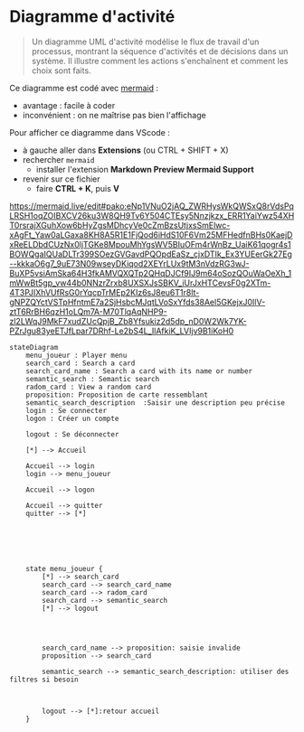 # Diagramme d'activité

> Un diagramme UML d'activité modélise le flux de travail d'un processus, montrant la séquence d'activités et de décisions dans un système. Il illustre comment les actions s'enchaînent et comment les choix sont faits.

Ce diagramme est codé avec [mermaid](https://mermaid.js.org/syntax/stateDiagram.html) :

- avantage : facile à coder
- inconvénient : on ne maîtrise pas bien l'affichage

Pour afficher ce diagramme dans VScode :

- à gauche aller dans **Extensions** (ou CTRL + SHIFT + X)
- rechercher `mermaid`
  - installer l'extension **Markdown Preview Mermaid Support**
- revenir sur ce fichier
  - faire **CTRL + K**, puis **V**

https://mermaid.live/edit#pako:eNp1VNuO2jAQ_ZWRHysWkQWSxQ8rVdsPqLRSH1oqZOIBXCV26ku3W8QH9Tv6Y504CTEsy5Nnzjkzx_ERR1YaiYwz54XHT0rsrajXGuhXow6bHyZgsMDhcyVe0cZmBzsUtjxsSmElwc-xAgFt_Yaw0aLGaxa8KH8A5R1E1FjQod6iHdS10F6Vm25MFHedfnBHs0KaejDxReELDbdCUzNx0ljTGKe8MpouMhYgsWV5BIuOFm4rWnBz_UaiK61qogr4s1BOWQgaIQUaDLTr399SOezGVGavdPQOpdEaSz_cjxDTIk_Ex3YUEerGk27Eg--kkkaO6g7_9uE73N09wseyDKiqod2XEYrLUx9tM3nVdzRG3wJ-BuXP5vsiAmSka64H3fkAMVQXQTp2QHqDJCf9IJ9m64oSozQOuWaOeXh_1mWwBt5gp_vw44b0NNzrZrxb8UXSXJsSBKV_iUrJxHTCevsF0g2XTm-4T3PJIXhVUfRsG0rYqcpTrMEp2KIz6sJ8eu6T1r8lt-gNPZQYctVSTpHfntmE7a2SjHsbcMJqtLVoSxYfds38Ael5GKejxJ0IlV-ztT6RrBH6qzH1oLQm7A-M70TlqAqNHP9-zl2LWqJ9MkF7xudZUcQpjB_Zb8Yfsukiz2d5dp_nD0W2Wk7YK-PZrJgu83yeETJfLpar7DRhf-Le2bS4L_IlAfkiK_LVIjv9B1iKoH0


```mermaid
stateDiagram
    menu_joueur : Player menu
    search_card : Search a card
    search_card_name : Search a card with its name or number
    semantic_search : Semantic search
    radom_card : View a random card
    proposition: Proposition de carte ressemblant
    semantic_search_description  :Saisir une description peu précise
    login : Se connecter
    logon : Créer un compte

    logout : Se déconnecter

    [*] --> Accueil

    Accueil --> login
    login --> menu_joueur

    Accueil --> logon

    Accueil --> quitter
    quitter --> [*]






    state menu_joueur {
        [*] --> search_card
    	search_card --> search_card_name
        search_card --> radom_card
    	search_card --> semantic_search
    	[*] --> logout




        search_card_name --> proposition: saisie invalide
        proposition --> search_card

        semantic_search --> semantic_search_description: utiliser des filtres si besoin



        logout --> [*]:retour accueil
    }

```
